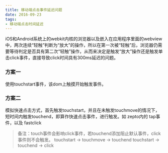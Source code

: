 ```yaml
---
title: 移动端点击事件延迟问题
date: 2016-09-23
tags: 
- 移动端点击时间延迟
---
```


iOS和Android系统上的webkit内核的浏览器以及嵌入在应用程序里面的webview中，两次连续“轻触”判断为“放大”的操作，所以在第一次被“轻触”后，浏览器仍需要等待判定是否具有第二次“轻触”操作，从而来决定是触发“放大”操作还是触发单击click事件，直接导致click时间具有300ms延迟的问题。

### 方案一

使用touchstart事件，该dom上触摸开始触发事件。

### 方案二

模拟快速点击方式，首先触发touchstart，并且在未触发touchmove的情况下，短时间内触发touchend，即算作快速点击事件，进行触发。如 zepto内的 tap事件，以及 fastclick

> 备注：touch事件会影响click事件，若touchend添加阻止默认事件，click事件则不会触发。 touchstart → touchmove → touchend touchstart → touchend → click